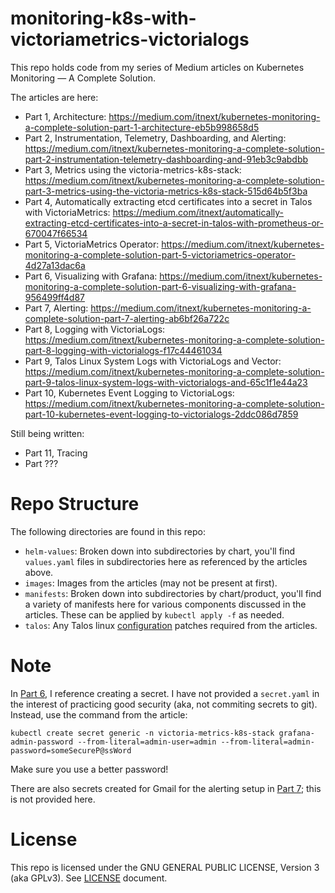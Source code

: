 # monitoring-k8s-with-victoriametrics-victorialogs

This repo holds code from my series of Medium articles on Kubernetes Monitoring — A Complete Solution.

The articles are here:

- Part 1, Architecture: https://medium.com/itnext/kubernetes-monitoring-a-complete-solution-part-1-architecture-eb5b998658d5
- Part 2, Instrumentation, Telemetry, Dashboarding, and Alerting: https://medium.com/itnext/kubernetes-monitoring-a-complete-solution-part-2-instrumentation-telemetry-dashboarding-and-91eb3c9abdbb
- Part 3, Metrics using the victoria-metrics-k8s-stack: https://medium.com/itnext/kubernetes-monitoring-a-complete-solution-part-3-metrics-using-the-victoria-metrics-k8s-stack-515d64b5f3ba
- Part 4, Automatically extracting etcd certificates into a secret in Talos with VictoriaMetrics: https://medium.com/itnext/automatically-extracting-etcd-certificates-into-a-secret-in-talos-with-prometheus-or-670047f66534
- Part 5, VictoriaMetrics Operator: https://medium.com/itnext/kubernetes-monitoring-a-complete-solution-part-5-victoriametrics-operator-4d27a13dac6a
- Part 6, Visualizing with Grafana: https://medium.com/itnext/kubernetes-monitoring-a-complete-solution-part-6-visualizing-with-grafana-956499ff4d87
- Part 7, Alerting: https://medium.com/itnext/kubernetes-monitoring-a-complete-solution-part-7-alerting-ab6bf26a722c
- Part 8, Logging with VictoriaLogs: https://medium.com/itnext/kubernetes-monitoring-a-complete-solution-part-8-logging-with-victorialogs-f17c44461034
- Part 9, Talos Linux System Logs with VictoriaLogs and Vector: https://medium.com/itnext/kubernetes-monitoring-a-complete-solution-part-9-talos-linux-system-logs-with-victorialogs-and-65c1f1e44a23
- Part 10, Kubernetes Event Logging to VictoriaLogs: https://medium.com/itnext/kubernetes-monitoring-a-complete-solution-part-10-kubernetes-event-logging-to-victorialogs-2ddc086d7859

Still being written:

- Part 11, Tracing
- Part ???

# Repo Structure

The following directories are found in this repo:

- `helm-values`: Broken down into subdirectories by chart, you'll find `values.yaml` files in subdirectories here as referenced by the articles above.
- `images`: Images from the articles (may not be present at first).
- `manifests`: Broken down into subdirectories by chart/product, you'll find a variety of manifests here for various components discussed in the articles. These can be applied by `kubectl apply -f` as needed.
- `talos`: Any Talos linux [configuration](https://www.talos.dev/v1.11/talos-guides/configuration/) patches required from the articles.

# Note

In [Part 6](https://medium.com/itnext/kubernetes-monitoring-a-complete-solution-part-6-visualizing-with-grafana-956499ff4d87), I reference creating a secret. I have not provided a `secret.yaml` in the interest of practicing good security (aka, not commiting secrets to git). Instead, use the command from the article:

```shell
kubectl create secret generic -n victoria-metrics-k8s-stack grafana-admin-password --from-literal=admin-user=admin --from-literal=admin-password=someSecureP@ssWord
```

Make sure you use a better password!

There are also secrets created for Gmail for the alerting setup in [Part 7](https://medium.com/itnext/kubernetes-monitoring-a-complete-solution-part-7-alerting-ab6bf26a722c); this is not provided here.

# License

This repo is licensed under the GNU GENERAL PUBLIC LICENSE, Version 3 (aka GPLv3). See [LICENSE](LICENSE) document.

